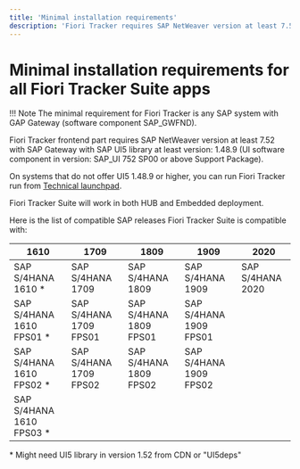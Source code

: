 ```yaml
---
title: 'Minimal installation requirements'
description: 'Fiori Tracker requires SAP NetWeaver version at least 7.52 with SAP Gateway and SAP UI5 library version: 1.48.9'
---
```

# Minimal installation requirements for all Fiori Tracker Suite apps

!!! Note
    The minimal requirement for Fiori Tracker is any SAP system with GAP Gateway (software component SAP_GWFND).

Fiori Tracker frontend part requires SAP NetWeaver version at least 7.52 with SAP Gateway with SAP UI5 library at least version: 1.48.9 (UI software component in version: SAP_UI 752 SP00 or above Support Package). 

On systems that do not offer UI5 1.48.9 or higher, you can run Fiori Tracker run from [Technical launchpad](../ui5lib-options.md).

Fiori Tracker Suite will work in both HUB and Embedded deployment.

Here is the list of compatible SAP releases Fiori Tracker Suite is compatible with:

|1610|1709|1809|1909|2020|
|--|--|--|--|--|
|SAP S/4HANA 1610 *|SAP S/4HANA 1709|SAP S/4HANA 1809|SAP S/4HANA 1909|SAP S/4HANA 2020|
|SAP S/4HANA 1610 FPS01 *|SAP S/4HANA 1709 FPS01|SAP S/4HANA 1809 FPS01|SAP S/4HANA 1909 FPS01||
|SAP S/4HANA 1610 FPS02 *|SAP S/4HANA 1709 FPS02|SAP S/4HANA 1809 FPS02|SAP S/4HANA 1909 FPS02||
|SAP S/4HANA 1610 FPS03 *|||||

\* Might need UI5 library in version 1.52 from CDN or "UI5deps"



